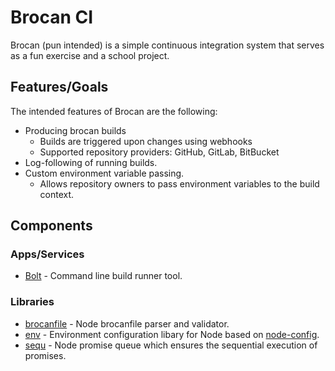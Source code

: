# Brocan CI

Brocan (pun intended) is a simple continuous integration system that serves as a fun exercise and a school project.

## Features/Goals

The intended features of Brocan are the following:

  * Producing brocan builds
    * Builds are triggered upon changes using webhooks
    * Supported repository providers: GitHub, GitLab, BitBucket
  * Log-following of running builds.
  * Custom environment variable passing.
    * Allows repository owners to pass environment variables to the build context.


## Components

### Apps/Services

  * [Bolt](bolt) - Command line build runner tool.

### Libraries

  * [brocanfile](brocanfile) - Node brocanfile parser and validator.
  * [env](env) - Environment configuration libary for Node based on [node-config](https://github.com/lorenwest/node-config).
  * [sequ](sequ) - Node promise queue which ensures the sequential execution of promises.

